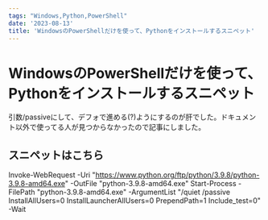```yaml
---
tags: "Windows,Python,PowerShell"
date: '2023-08-13'
title: 'WindowsのPowerShellだけを使って、Pythonをインストールするスニペット'
---
```


# WindowsのPowerShellだけを使って、Pythonをインストールするスニペット

引数/passiveにして、デフォで進める(?)ようにするのが肝でした。ドキュメント以外で使ってる人が見つからなかったので記事にしました。

## スニペットはこちら

Invoke-WebRequest -Uri "https://www.python.org/ftp/python/3.9.8/python-3.9.8-amd64.exe" -OutFile "python-3.9.8-amd64.exe"
Start-Process -FilePath "python-3.9.8-amd64.exe" -ArgumentList "/quiet /passive InstallAllUsers=0 InstallLauncherAllUsers=0 PrependPath=1 Include_test=0" -Wait
